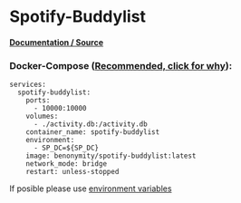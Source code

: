 # **Spotify-Buddylist**

#### [Documentation / Source](https://github.com/benonymity/spotify-buddylist)

### Docker-Compose ([Recommended, click for why](https://docs.docker.com/compose/intro/features-uses/)):

```
services:
  spotify-buddylist:
    ports:
      - 10000:10000
    volumes:
      - ./activity.db:/activity.db
    container_name: spotify-buddylist
    environment:
      - SP_DC=${SP_DC}
    image: benonymity/spotify-buddylist:latest
    network_mode: bridge
    restart: unless-stopped
```

If posible please use [environment variables](https://docs.docker.com/compose/environment-variables/set-environment-variables/)

